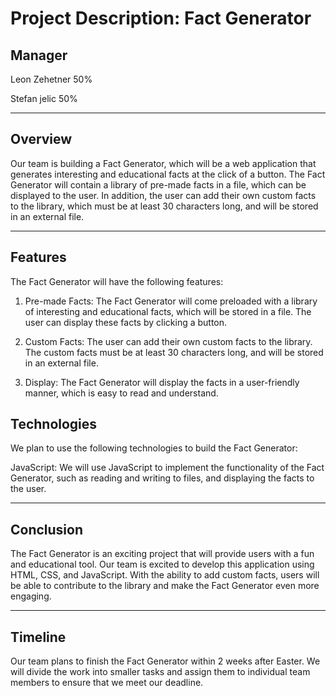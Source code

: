 # Project Description: Fact Generator 

## Manager
Leon Zehetner 50%

Stefan jelic 50%

---

## Overview

Our team is building a Fact Generator, which will be a web application that generates interesting and educational facts at the click of a button. The Fact Generator will contain a library of pre-made facts in a file, which can be displayed to the user. In addition, the user can add their own custom facts to the library, which must be at least 30 characters long, and will be stored in an external file.


---

## Features

The Fact Generator will have the following features:

1.  Pre-made Facts: The Fact Generator will come preloaded with a library of interesting and educational facts, which will be stored in a file. The user can display these facts by clicking a button.

2.  Custom Facts: The user can add their own custom facts to the library. The custom facts must be at least 30 characters long, and will be stored in an external file.

3.  Display: The Fact Generator will display the facts in a user-friendly manner, which is easy to read and understand.

## Technologies

We plan to use the following technologies to build the Fact Generator:

JavaScript: We will use JavaScript to implement the functionality of the Fact Generator, such as reading and writing to files, and displaying the facts to the user.

---

## Conclusion

The Fact Generator is an exciting project that will provide users with a fun and educational tool. Our team is excited to develop this application using HTML, CSS, and JavaScript. With the ability to add custom facts, users will be able to contribute to the library and make the Fact Generator even more engaging.

---

## Timeline

Our team plans to finish the Fact Generator within 2 weeks after Easter. We will divide the work into smaller tasks and assign them to individual team members to ensure that we meet our deadline.